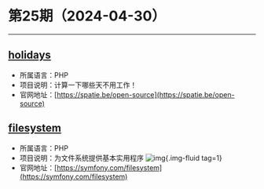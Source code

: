 # 第25期（2024-04-30）

---
## [holidays](https://github.com/spatie/holidays)
- 所属语言：PHP
- 项目说明：计算一下哪些天不用工作！
- 官网地址：[https://spatie.be/open-source](https://spatie.be/open-source)

## [filesystem](https://github.com/symfony/filesystem)
- 所属语言：PHP
- 项目说明：为文件系统提供基本实用程序
![img](https://mirror.ghproxy.com/https://raw.githubusercontent.com/xiaoxuan6/weekly/main/docs/static/images/2024-04-30/1714447165.png){.img-fluid tag=1}
- 官网地址：[https://symfony.com/filesystem](https://symfony.com/filesystem)
